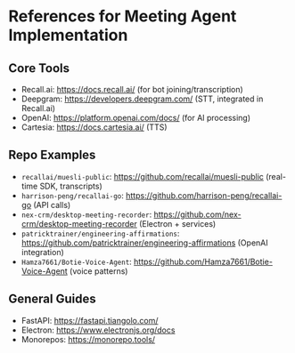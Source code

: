 # References for Meeting Agent Implementation

## Core Tools
- Recall.ai: https://docs.recall.ai/ (for bot joining/transcription)
- Deepgram: https://developers.deepgram.com/ (STT, integrated in Recall.ai)
- OpenAI: https://platform.openai.com/docs/ (for AI processing)
- Cartesia: https://docs.cartesia.ai/ (TTS)

## Repo Examples
- `recallai/muesli-public`: https://github.com/recallai/muesli-public (real-time SDK, transcripts)
- `harrison-peng/recallai-go`: https://github.com/harrison-peng/recallai-go (API calls)
- `nex-crm/desktop-meeting-recorder`: https://github.com/nex-crm/desktop-meeting-recorder (Electron + services)
- `patricktrainer/engineering-affirmations`: https://github.com/patricktrainer/engineering-affirmations (OpenAI integration)
- `Hamza7661/Botie-Voice-Agent`: https://github.com/Hamza7661/Botie-Voice-Agent (voice patterns)

## General Guides
- FastAPI: https://fastapi.tiangolo.com/
- Electron: https://www.electronjs.org/docs
- Monorepos: https://monorepo.tools/

